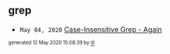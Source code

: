 ## grep

* <code>May 04, 2020</code> [Case-Insensitive Grep - Again](2020-05-04T11-44-37-case-insensitive-grep---again.md)

<sup><sub>generated 12 May 2020 15:08:39 by <a href='https://github.com/senorprogrammer/til'>til</a></sub></sup>

